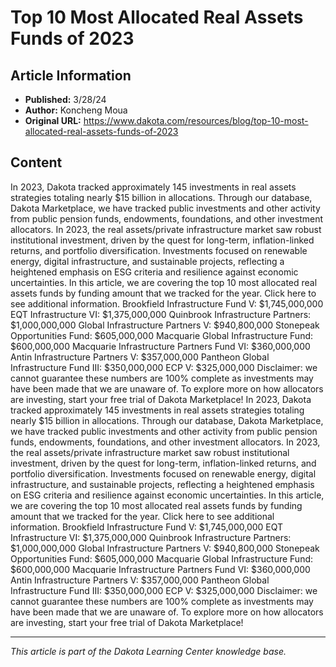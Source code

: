 # Top 10 Most Allocated Real Assets Funds of 2023

## Article Information
- **Published:** 3/28/24
- **Author:** Koncheng Moua
- **Original URL:** https://www.dakota.com/resources/blog/top-10-most-allocated-real-assets-funds-of-2023

## Content

In 2023, Dakota tracked approximately 145 investments in real assets strategies totaling nearly $15 billion in allocations. Through our database, Dakota Marketplace, we have tracked public investments and other activity from public pension funds, endowments, foundations, and other investment allocators. In 2023, the real assets/private infrastructure market saw robust institutional investment, driven by the quest for long-term, inflation-linked returns, and portfolio diversification. Investments focused on renewable energy, digital infrastructure, and sustainable projects, reflecting a heightened emphasis on ESG criteria and resilience against economic uncertainties. In this article, we are covering the top 10 most allocated real assets funds by funding amount that we tracked for the year. Click here to see additional information. Brookfield Infrastructure Fund V: $1,745,000,000 EQT Infrastructure VI: $1,375,000,000 Quinbrook Infrastructure Partners: $1,000,000,000 Global Infrastructure Partners V: $940,800,000 Stonepeak Opportunities Fund: $605,000,000 Macquarie Global Infrastructure Fund: $600,000,000 Macquarie Infrastructure Partners Fund VI: $360,000,000 Antin Infrastructure Partners V: $357,000,000 Pantheon Global Infrastructure Fund III: $350,000,000 ECP V: $325,000,000 Disclaimer: we cannot guarantee these numbers are 100% complete as investments may have been made that we are unaware of. To explore more on how allocators are investing, start your free trial of Dakota Marketplace! In 2023, Dakota tracked approximately 145 investments in real assets strategies totaling nearly $15 billion in allocations. Through our database, Dakota Marketplace, we have tracked public investments and other activity from public pension funds, endowments, foundations, and other investment allocators. In 2023, the real assets/private infrastructure market saw robust institutional investment, driven by the quest for long-term, inflation-linked returns, and portfolio diversification. Investments focused on renewable energy, digital infrastructure, and sustainable projects, reflecting a heightened emphasis on ESG criteria and resilience against economic uncertainties. In this article, we are covering the top 10 most allocated real assets funds by funding amount that we tracked for the year. Click here to see additional information. Brookfield Infrastructure Fund V: $1,745,000,000 EQT Infrastructure VI: $1,375,000,000 Quinbrook Infrastructure Partners: $1,000,000,000 Global Infrastructure Partners V: $940,800,000 Stonepeak Opportunities Fund: $605,000,000 Macquarie Global Infrastructure Fund: $600,000,000 Macquarie Infrastructure Partners Fund VI: $360,000,000 Antin Infrastructure Partners V: $357,000,000 Pantheon Global Infrastructure Fund III: $350,000,000 ECP V: $325,000,000 Disclaimer: we cannot guarantee these numbers are 100% complete as investments may have been made that we are unaware of. To explore more on how allocators are investing, start your free trial of Dakota Marketplace!

---

*This article is part of the Dakota Learning Center knowledge base.*